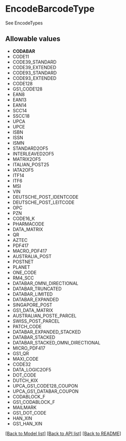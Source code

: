 # EncodeBarcodeType

See EncodeTypes
## Allowable values

* **CODABAR**
* CODE11
* CODE39_STANDARD
* CODE39_EXTENDED
* CODE93_STANDARD
* CODE93_EXTENDED
* CODE128
* GS1_CODE128
* EAN8
* EAN13
* EAN14
* SCC14
* SSCC18
* UPCA
* UPCE
* ISBN
* ISSN
* ISMN
* STANDARD2OF5
* INTERLEAVED2OF5
* MATRIX2OF5
* ITALIAN_POST25
* IATA2OF5
* ITF14
* ITF6
* MSI
* VIN
* DEUTSCHE_POST_IDENTCODE
* DEUTSCHE_POST_LEITCODE
* OPC
* PZN
* CODE16_K
* PHARMACODE
* DATA_MATRIX
* QR
* AZTEC
* PDF417
* MACRO_PDF417
* AUSTRALIA_POST
* POSTNET
* PLANET
* ONE_CODE
* RM4_SCC
* DATABAR_OMNI_DIRECTIONAL
* DATABAR_TRUNCATED
* DATABAR_LIMITED
* DATABAR_EXPANDED
* SINGAPORE_POST
* GS1_DATA_MATRIX
* AUSTRALIAN_POSTE_PARCEL
* SWISS_POST_PARCEL
* PATCH_CODE
* DATABAR_EXPANDED_STACKED
* DATABAR_STACKED
* DATABAR_STACKED_OMNI_DIRECTIONAL
* MICRO_PDF417
* GS1_QR
* MAXI_CODE
* CODE32
* DATA_LOGIC2OF5
* DOT_CODE
* DUTCH_KIX
* UPCA_GS1_CODE128_COUPON
* UPCA_GS1_DATABAR_COUPON
* CODABLOCK_F
* GS1_CODABLOCK_F
* MAILMARK
* GS1_DOT_CODE
* HAN_XIN
* GS1_HAN_XIN

[[Back to Model list]](../../README.md#documentation-for-models) [[Back to API list]](../../README.md#documentation-for-api-endpoints) [[Back to README]](../../README.md)


